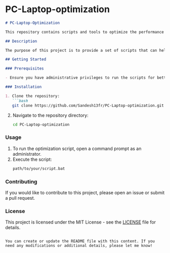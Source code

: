 # PC-Laptop-optimization

```markdown
# PC-Laptop-Optimization

This repository contains scripts and tools to optimize the performance of PCs and laptops.

## Description

The purpose of this project is to provide a set of scripts that can help improve the performance and efficiency of your computer. These scripts perform various optimization tasks such as cleaning up unnecessary files, optimizing system settings, and more.

## Getting Started

### Prerequisites

- Ensure you have administrative privileges to run the scripts for better usage.

### Installation

1. Clone the repository:
   ```bash
   git clone https://github.com/Sandesh13fr/PC-Laptop-optimization.git
   ```
2. Navigate to the repository directory:
   ```bash
   cd PC-Laptop-optimization
   ```

### Usage

1. To run the optimization script, open a command prompt as an administrator.
2. Execute the script:
   ```bash
   path/to/your/script.bat
   ```

### Contributing

If you would like to contribute to this project, please open an issue or submit a pull request.

### License

This project is licensed under the MIT License - see the [LICENSE](LICENSE) file for details.
```

You can create or update the README file with this content. If you need any modifications or additional details, please let me know!
